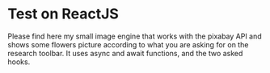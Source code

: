 # Test on ReactJS

Please find here my small image engine that works with the pixabay API and shows some flowers picture according to what you are asking for on the research toolbar. It uses async and await functions, and the two asked hooks.
